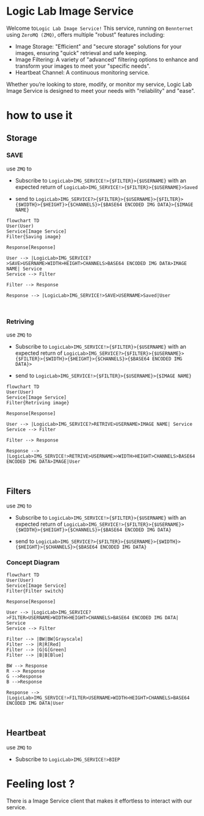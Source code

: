 # Logic Lab Image Service
Welcome to`Logic Lab Image Service!` This service, running on `Bennternet` using `ZeroMQ (ZMQ)`, offers multiple "robust" features including:

- Image Storage: "Efficient" and "secure storage" solutions for your images, ensuring "quick" retrieval and safe keeping.
- Image Filtering: A variety of "advanced" filtering options to enhance and transform your images to meet your "specific needs".
- Heartbeat Channel: A continuous monitoring service.

Whether you’re looking to store, modify, or monitor my service, Logic Lab Image Service is designed to meet your needs with "reliability" and "ease".

# how to use it 
## Storage
### SAVE
use `ZMQ` to 

- Subscribe to `LogicLab>IMG_SERVICE!>{$FILTER}>{$USERNAME}`
  with an expected return of `LogicLab>IMG_SERVICE!>{$FILTER}>{$USERNAME}>Saved`

- send to `LogicLab>IMG_SERVICE?>{$FILTER}>{$USERNAME}>{$FILTER}>{$WIDTH}>{$HEIGHT}>{$CHANNELS}>{$BASE64 ENCODED IMG DATA}>{$IMAGE NAME}`

```mermaid
flowchart TD
User(User)
Service[Image Service]
Filter{Saving image}

Response[Response]

User --> |LogicLab>IMG_SERVICE?>SAVE>USERNAME>WIDTH>HEIGHT>CHANNELS>BASE64 ENCODED IMG DATA>IMAGE NAME| Service
Service --> Filter

Filter --> Response

Response --> |LogicLab>IMG_SERVICE!>SAVE>USERNAME>Saved|User



```
### Retriving 
use `ZMQ` to 

- Subscribe to `LogicLab>IMG_SERVICE!>{$FILTER}>{$USERNAME}`
  with an expected return of `LogicLab>IMG_SERVICE?>{$FILTER}>{$USERNAME}>{$FILTER}>{$WIDTH}>{$HEIGHT}>{$CHANNELS}>{$BASE64 ENCODED IMG DATA}>`

- send to `LogicLab>IMG_SERVICE!>{$FILTER}>{$USERNAME}>{$IMAGE NAME}`
```mermaid
flowchart TD
User(User)
Service[Image Service]
Filter{Retriving image}

Response[Response]

User --> |LogicLab>IMG_SERVICE?>RETRIVE>USERNAME>IMAGE NAME| Service
Service --> Filter

Filter --> Response

Response --> |LogicLab>IMG_SERVICE!>RETRIVE>USERNAME>>WIDTH>HEIGHT>CHANNELS>BASE64 ENCODED IMG DATA>IMAGE|User



```

## Filters
use `ZMQ` to 
- Subscribe to `LogicLab>IMG_SERVICE!>{$FILTER}>{$USERNAME}`
  with an expected return of `LogicLab>IMG_SERVICE!>{$FILTER}>{$USERNAME}>{$WIDTH}>{$HEIGHT}>{$CHANNELS}>{$BASE64 ENCODED IMG DATA}`
  
- send to `LogicLab>IMG_SERVICE?>{$FILTER}>{$USERNAME}>{$WIDTH}>{$HEIGHT}>{$CHANNELS}>{$BASE64 ENCODED IMG DATA}`

### Concept Diagram
```mermaid
flowchart TD
User(User)
Service[Image Service]
Filter{Filter switch}

Response[Response]

User --> |LogicLab>IMG_SERVICE?>FILTER>USERNAME>WIDTH>HEIGHT>CHANNELS>BASE64 ENCODED IMG DATA| Service
Service --> Filter

Filter --> |BW|BW[Grayscale]
Filter --> |R|R[Red]
Filter --> |G|G[Green]
Filter --> |B|B[Blue]

BW --> Response
R --> Response
G -->Response
B -->Response

Response --> |LogicLab>IMG_SERVICE!>FILTER>USERNAME>WIDTH>HEIGHT>CHANNELS>BASE64 ENCODED IMG DATA|User



```
## Heartbeat
use `ZMQ` to 
- Subscribe to `LogicLab>IMG_SERVICE!>BIEP`
# Feeling lost ?
There is a Image Service client that makes it effortless to interact with our service.